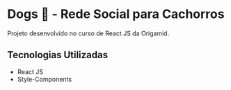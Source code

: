 # Dogs 🐶 - Rede Social para Cachorros 

Projeto desenvolvido no curso de React JS da Origamid.

## Tecnologias Utilizadas

  * React JS
  * Style-Components
